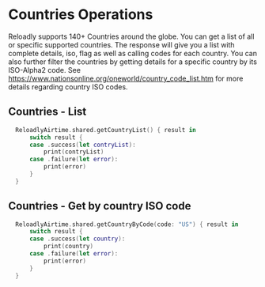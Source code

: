 # Countries Operations

Reloadly supports 140+ Countries around the globe. You can get a list of all or specific supported countries. The
response will give you a list with complete details, iso, flag as well as calling codes for each country. You can also
further filter the countries by getting details for a specific country by its ISO-Alpha2 code.
See https://www.nationsonline.org/oneworld/country_code_list.htm for more details regarding country ISO codes.

## Countries - List

```swift
  ReloadlyAirtime.shared.getCountryList() { result in
      switch result {
      case .success(let contryList):
          print(contryList)
      case .failure(let error):
          print(error)
      }
  }
```

## Countries - Get by country ISO code

```swift
  ReloadlyAirtime.shared.getCountryByCode(code: "US") { result in
      switch result {
      case .success(let country):
          print(country)
      case .failure(let error):
          print(error)
      }
  }
```
